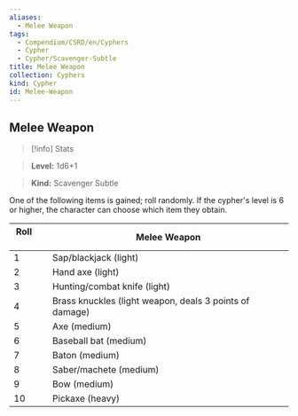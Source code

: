 ```yaml
---
aliases:
  - Melee Weapon
tags:
  - Compendium/CSRD/en/Cyphers
  - Cypher
  - Cypher/Scavenger-Subtle
title: Melee Weapon
collection: Cyphers
kind: Cypher
id: Melee-Weapon
---
```

## Melee Weapon    
>[!info] Stats    
> **Level:** 1d6+1    
> **Kind:** Scavenger Subtle  
    
One of the following items is gained; roll randomly. If the cypher's level is 6 or higher, the character can choose which item they obtain.    
  
| Roll &nbsp; &nbsp; &nbsp; | Melee Weapon                                            |
| ------------------------- | ------------------------------------------------------- |
| 1                         | Sap/blackjack (light)                                   |
| 2                         | Hand axe (light)                                        |
| 3                         | Hunting/combat knife (light)                            |
| 4                         | Brass knuckles (light weapon, deals 3 points of damage) |
| 5                         | Axe (medium)                                            |
| 6                         | Baseball bat (medium)                                   |
| 7                         | Baton (medium)                                          |
| 8                         | Saber/machete (medium)                                  |
| 9                         | Bow (medium)                                            |
| 10                        | Pickaxe (heavy)                                         |

